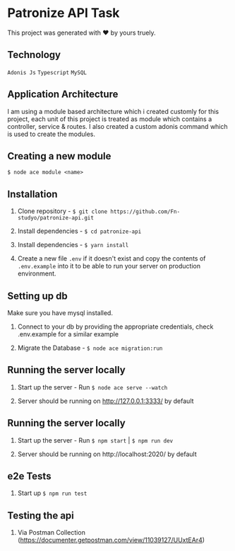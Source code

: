 # Patronize API Task

This project was generated with ❤ by yours truely.

## Technology
`Adonis Js`
`Typescript`
`MySQL`

## Application Architecture
I am using a module based architecture which i created customly for this project, each unit of this project is treated as module which contains a controller, service & routes.
I also created a custom adonis command which is used to create the modules.

## Creating a new module
`$ node ace module <name>`

## Installation

1. Clone repository - `$ git clone https://github.com/Fn-studyo/patronize-api.git`

2. Install dependencies - `$ cd patronize-api`

3. Install dependencies - `$ yarn install`

4. Create a new file `.env` if it doesn't exist and copy the contents of `.env.example` into it to be able to run your server on production environment.

## Setting up db

Make sure you have mysql installed.

1. Connect to your db by providing the appropriate credentials, check .env.example for a similar example

2. Migrate the Database - `$ node ace migration:run`



## Running the server locally

1. Start up the server - Run `$ node ace serve --watch`

2. Server should be running on http://127.0.0.1:3333/ by default

## Running the server locally

1. Start up the server - Run `$ npm start` | `$ npm run dev`

2. Server should be running on http://localhost:2020/ by default 

## e2e Tests

1. Start up `$ npm run test`


## Testing the api

1. Via Postman Collection (https://documenter.getpostman.com/view/11039127/UUxtEAr4)
